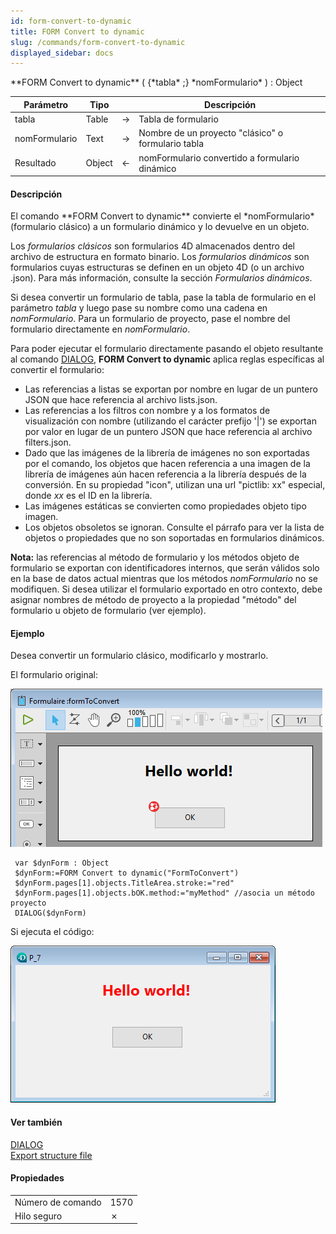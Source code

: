 ```yaml
---
id: form-convert-to-dynamic
title: FORM Convert to dynamic
slug: /commands/form-convert-to-dynamic
displayed_sidebar: docs
---
```


<!--REF #_command_.FORM Convert to dynamic.Syntax-->**FORM Convert to dynamic** ( {*tabla* ;} *nomFormulario* ) : Object<!-- END REF-->
<!--REF #_command_.FORM Convert to dynamic.Params-->
| Parámetro | Tipo |  | Descripción |
| --- | --- | --- | --- |
| tabla | Table | &#8594;  | Tabla de formulario |
| nomFormulario | Text | &#8594;  | Nombre de un proyecto "clásico" o formulario tabla |
| Resultado | Object | &#8592; | nomFormulario convertido a formulario dinámico |

<!-- END REF-->

#### Descripción 

<!--REF #_command_.FORM Convert to dynamic.Summary-->El comando **FORM Convert to dynamic** convierte el *nomFormulario* (formulario clásico) a un formulario dinámico y lo devuelve en un objeto.<!-- END REF-->

Los *formularios clásicos* son formularios 4D almacenados dentro del archivo de estructura en formato binario. Los *formularios dinámicos* son formularios cuyas estructuras se definen en un objeto 4D (o un archivo .json). Para más información, consulte la sección *Formularios dinámicos*.

Si desea convertir un formulario de tabla, pase la tabla de formulario en el parámetro *tabla* y luego pase su nombre como una cadena en *nomFormulario*. Para un formulario de proyecto, pase el nombre del formulario directamente en *nomFormulario*.

Para poder ejecutar el formulario directamente pasando el objeto resultante al comando [DIALOG](dialog.md), **FORM Convert to dynamic** aplica reglas específicas al convertir el formulario:

* Las referencias a listas se exportan por nombre en lugar de un puntero JSON que hace referencia al archivo lists.json.
* Las referencias a los filtros con nombre y a los formatos de visualización con nombre (utilizando el carácter prefijo '|') se exportan por valor en lugar de un puntero JSON que hace referencia al archivo filters.json.
* Dado que las imágenes de la librería de imágenes no son exportadas por el comando, los objetos que hacen referencia a una imagen de la librería de imágenes aún hacen referencia a la librería después de la conversión. En su propiedad "icon", utilizan una url "pictlib: xx" especial, donde *xx* es el ID en la librería.
* Las imágenes estáticas se convierten como propiedades objeto tipo imagen.
* Los objetos obsoletos se ignoran. Consulte el párrafo para ver la lista de objetos o propiedades que no son soportadas en formularios dinámicos.

**Nota:** las referencias al método de formulario y los métodos objeto de formulario se exportan con identificadores internos, que serán válidos solo en la base de datos actual mientras que los métodos *nomFormulario* no se modifiquen. Si desea utilizar el formulario exportado en otro contexto, debe asignar nombres de método de proyecto a la propiedad "método" del formulario u objeto de formulario (ver ejemplo).

#### Ejemplo 

Desea convertir un formulario clásico, modificarlo y mostrarlo.

El formulario original:

![](../assets/en/commands/pict3977360.en.png)

```4d
 var $dynForm : Object
 $dynForm:=FORM Convert to dynamic("FormToConvert")
 $dynForm.pages[1].objects.TitleArea.stroke:="red"
 $dynForm.pages[1].objects.bOK.method:="myMethod" //asocia un método proyecto
 DIALOG($dynForm)
```

Si ejecuta el código:  

![](../assets/en/commands/pict3977362.en.png)

#### Ver también 

[DIALOG](dialog.md)  
[Export structure file](export-structure-file.md)  

#### Propiedades

|  |  |
| --- | --- |
| Número de comando | 1570 |
| Hilo seguro | &cross; |


